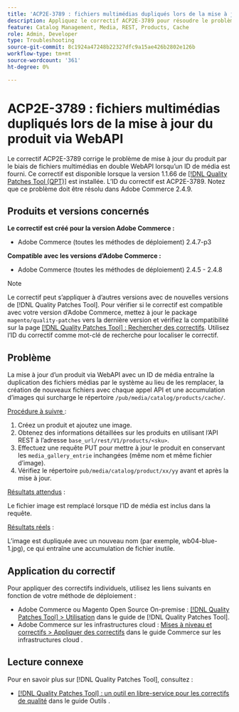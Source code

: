 ```yaml
---
title: 'ACP2E-3789 : fichiers multimédias dupliqués lors de la mise à jour du produit via WebAPI'
description: Appliquez le correctif ACP2E-3789 pour résoudre le problème d’Adobe Commerce où les mises à jour de produit via des fichiers multimédias en double WebAPI sont fournies lorsqu’un ID de média est fourni.
feature: Catalog Management, Media, REST, Products, Cache
role: Admin, Developer
type: Troubleshooting
source-git-commit: 8c1924a47248b22327dfc9a15ae426b2802e126b
workflow-type: tm+mt
source-wordcount: '361'
ht-degree: 0%

---
```



# ACP2E-3789 : fichiers multimédias dupliqués lors de la mise à jour du produit via WebAPI

Le correctif ACP2E-3789 corrige le problème de mise à jour du produit par le biais de fichiers multimédias en double WebAPI lorsqu’un ID de média est fourni. Ce correctif est disponible lorsque la version 1.1.66 de [[!DNL Quality Patches Tool (QPT)]](/help/tools/quality-patches-tool/quality-patches-tool-to-self-serve-quality-patches.md) est installée. L’ID du correctif est ACP2E-3789. Notez que ce problème doit être résolu dans Adobe Commerce 2.4.9.

## Produits et versions concernés

**Le correctif est créé pour la version Adobe Commerce :**

* Adobe Commerce (toutes les méthodes de déploiement) 2.4.7-p3

**Compatible avec les versions d’Adobe Commerce :**

* Adobe Commerce (toutes les méthodes de déploiement) 2.4.5 - 2.4.8

>[!NOTE]
>
>Le correctif peut s’appliquer à d’autres versions avec de nouvelles versions de [!DNL Quality Patches Tool]. Pour vérifier si le correctif est compatible avec votre version d’Adobe Commerce, mettez à jour le package `magento/quality-patches` vers la dernière version et vérifiez la compatibilité sur la page [[!DNL Quality Patches Tool] : Rechercher des correctifs](https://experienceleague.adobe.com/tools/commerce-quality-patches/index.html?lang=fr). Utilisez l’ID du correctif comme mot-clé de recherche pour localiser le correctif.

## Problème

La mise à jour d’un produit via WebAPI avec un ID de média entraîne la duplication des fichiers médias par le système au lieu de les remplacer, la création de nouveaux fichiers avec chaque appel API et une accumulation d’images qui surcharge le répertoire `/pub/media/catalog/products/cache/`.

<u>Procédure à suivre </u> :

1. Créez un produit et ajoutez une image.
1. Obtenez des informations détaillées sur les produits en utilisant l’API REST à l’adresse `base_url/rest/V1/products/<sku>`.
1. Effectuez une requête PUT pour mettre à jour le produit en conservant les `media_gallery_entrie` inchangées (même nom et même fichier d’image).
1. Vérifiez le répertoire `pub/media/catalog/product/xx/yy` avant et après la mise à jour.

<u>Résultats attendus</u> :

Le fichier image est remplacé lorsque l’ID de média est inclus dans la requête.

<u>Résultats réels</u> :

L’image est dupliquée avec un nouveau nom (par exemple, wb04-blue-1.jpg), ce qui entraîne une accumulation de fichier inutile.

## Application du correctif

Pour appliquer des correctifs individuels, utilisez les liens suivants en fonction de votre méthode de déploiement :

* Adobe Commerce ou Magento Open Source On-premise : [[!DNL Quality Patches Tool] > Utilisation](/help/tools/quality-patches-tool/usage.md) dans le guide de [!DNL Quality Patches Tool].
* Adobe Commerce sur les infrastructures cloud : [Mises à niveau et correctifs > Appliquer des correctifs](https://experienceleague.adobe.com/docs/commerce-cloud-service/user-guide/develop/upgrade/apply-patches.html?lang=fr) dans le guide Commerce sur les infrastructures cloud .

## Lecture connexe

Pour en savoir plus sur [!DNL Quality Patches Tool], consultez :

* [[!DNL Quality Patches Tool] : un outil en libre-service pour les correctifs de qualité](/help/tools/quality-patches-tool/quality-patches-tool-to-self-serve-quality-patches.md) dans le guide Outils .
